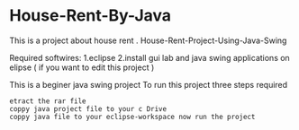 # House-Rent-By-Java
This is a project about house rent .
House-Rent-Project-Using-Java-Swing

Required softwires: 1.eclipse 2.install gui lab and java swing applications on elipse ( if you want to edit this project )

This is a beginer java swing project To run this project three steps required

    etract the rar file
    coppy java project file to your c Drive
    coppy java file to your eclipse-workspace now run the project
